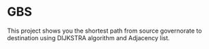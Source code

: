 # GBS
This project shows you the shortest path from source governorate to destination using DIJKSTRA algorithm and Adjacency list.
